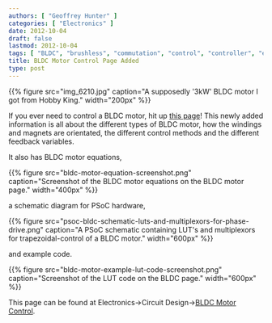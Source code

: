 ```yaml
---
authors: [ "Geoffrey Hunter" ]
categories: [ "Electronics" ]
date: 2012-10-04
draft: false
lastmod: 2012-10-04
tags: [ "BLDC", "brushless", "commutation", "control", "controller", "encoder", "ESC", "hall-effect", "IC", "motors", "sensor-less" ]
title: BLDC Motor Control Page Added
type: post
---
```


{{% figure src="img_6210.jpg" caption="A supposedly '3kW' BLDC motor I got from Hobby King."  width="200px" %}}

If you ever need to control a BLDC motor, hit up [this page](/electronics/circuit-design/bldc-motor-control)! This newly added information is all about the different types of BLDC motor, how the windings and magnets are orientated, the different control methods and the different feedback variables.

It also has BLDC motor equations,

{{% figure src="bldc-motor-equation-screenshot.png" caption="Screenshot of the BLDC motor equations on the BLDC motor page."  width="400px" %}}

a schematic diagram for PSoC hardware,

{{% figure src="psoc-bldc-schematic-luts-and-multiplexors-for-phase-drive.png" caption="A PSoC schematic containing LUT's and multiplexors for trapezoidal-control of a BLDC motor."  width="600px" %}}

and example code.

{{% figure src="bldc-motor-example-lut-code-screenshot.png" caption="Screenshot of the LUT code on the BLDC page."  width="600px" %}}

This page can be found at Electronics->Circuit Design->[BLDC Motor Control](/electronics/circuit-design/bldc-motor-control).
